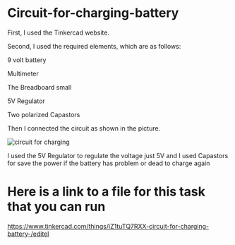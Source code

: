 # Circuit-for-charging-battery
First, I used the Tinkercad website.

Second, I used the required elements, which are as follows:

9 volt battery

Multimeter

The Breadboard small

5V Regulator 

Two polarized Capastors

Then I connected the circuit as shown in the picture.

![circuit for charging](https://user-images.githubusercontent.com/85841913/123853327-01603900-d926-11eb-94d2-b8fbc771bd3d.PNG)

I used the 5V Regulator to regulate the voltage just 5V
and I used Capastors for save the power if the battery has problem or dead to charge again 

# Here is a link to a file for this task that you can run
https://www.tinkercad.com/things/iZ1tuTQ7RXX-circuit-for-charging-battery-/editel
